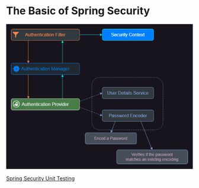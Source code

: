# The Basic of Spring Security

![spring security arch](../spring-security-arch.png)

[Spring Security Unit Testing](https://www.springcloud.io/post/2022-02/spring-security-unit-testing/#gsc.tab=0)

